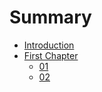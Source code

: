 # Summary

* [Introduction](README.md)
* [First Chapter](chapter1.md)
  * [01](chapter1/01.md)
  * [02](chapter1/02.md)

